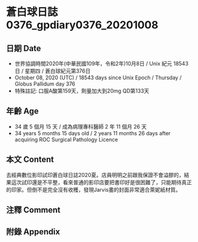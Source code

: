 [_metadata_:encoding]: - "utf-8"
[_metadata_:language]: - "zh-Hant-TW"
[_metadata_:fileformat]: - "markdown"
[_metadata_:MIME_type]: - "text/plain"
[_metadata_:markdown_version]: - "commonmark version 0.29"
[_metadata_:markdown_spec]: - "https://spec.commonmark.org/0.29/"

# 蒼白球日誌0376_gpdiary0376_20201008 #

## 日期 Date ##

* 世界協調時間2020年(中華民國109年，令和2年)10月8日 / Unix 紀元 18543 日 / 星期四 / 蒼白球紀元第376日
* October 08, 2020 (UTC) / 18543 days since Unix Epoch / Thursday / Globus Pallidum day 376
* 特殊註記: 口服A酸第159天，劑量加大到20mg QD第133天

## 年齡 Age ##

* 34 歲 5 個月 15 天 / 成為病理專科醫師 2 年 11 個月 26 天
* 34 years 5 months 15 days old / 2 years 11 months 26 days after acquiring ROC Surgical Pathology Licence

## 本文 Content ##

去經典數位影印試印蒼白球日誌2020夏。店員明明之前跟我保證不會溢膠的，結果這次試印還是不平整，看來普通的影印店要把書印好是很困難了，只能期待真正的印家。但倒不是完全沒有收穫，發現Jarvis畫的封面非常適合萊妮紙材質。

## 注釋 Comment ##

## 附錄 Appendix ##

